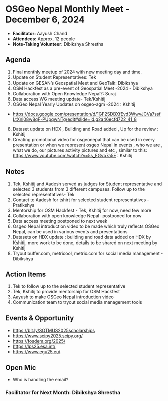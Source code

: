 # OSGeo Nepal Monthly Meet - December 6, 2024

- **Facilitator:** Aayush Chand
- **Attendees:** Approx. 12 people
- **Note-Taking Volunteer:** Dibikshya Shrestha

## Agenda
1. Final monthly meetup of 2024 with new meeting day and time.
2. Update on Student Representatives: Tek
3. Update on GESAN’s Geospatial Meet and GeoTalk: Dibikshya
4. OSM Hackfest as a pre-event of Geospatial Meet -2024 - Dibikshya
5. Collaboration with Open Knowledge Nepal?: Suraj
6. Data access WG meeting update- Tek/Kshitij
7. OSGeo Nepal Yearly Updates on osgeo-agm -2024 : Kshitij
  - https://docs.google.com/presentation/d/1GF2SDBXfEvd3WwvJCVa7ssfLtXnj08w8qF-PUpqwNTg/edit#slide=id.g2a46ecfd722_41_8
8. Dataset update on HDX , Building and Road added , Up for the review : Kshitij
9. Creating promotional video for osgeonepal that can be used in every presentation or when we represent osgeo Nepal in events , who we are , what we do, our pictures activity pictures and etc , similar to this: https://www.youtube.com/watch?v=5s_EGvb7a5E : Kshitij 

## Notes
1. Tek, Kshitij and Aadesh served as judges for Student representative and selected 3 students from 3 different campuses. Follow up to the selected representatives- Tek
2. Contact to Aadesh for tshirt for selected student representatives - Pratikshya
3. Mentorship for OSM Hackfest - Tek, Kshitij for now, need few more
4. Collaboration with open knowledge Nepal- postponed for now
5. Data access meeting postponed to next week 
6. Osgeo Nepal introduction video to be made which truly reflects OSGeo Nepal, can be used in various events and presentations
7. Datasets on HDX update : building and road data added on HDX by Kshitij, more work to be done, details to be shared on next meeting by Kshitij
8. Tryout buffer.com, metricool, metrix.com for social media management - Dibikshya

## Action Items
1. Tek to follow up to the selected student representative
2. Tek, Kshitij to provide mentorship for OSM Hackfest
3. Aayush to make OSGeo Nepal introduction video
4. Communication team to tryout social media management tools

## Events & Opportunity
- https://bit.ly/SOTMUS2025scholarships
- https://www.scipy2025.scipy.org/ 
- https://fosdem.org/2025/ 
- https://lps25.esa.int/ 
- https://www.egu25.eu/

## Open Mic
- Who is handling the email?

### **Facilitator for Next Month:** Dibikshya Shrestha
